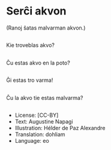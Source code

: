 # Serĉi akvon
(Ranoj ŝatas malvarman akvon.)

##
Kie troveblas akvo?

##
Ĉu estas akvo en la poto?

##
Ĝi estas tro varma!

##
Ĉu la akvo tie estas malvarma?

##
* License: [CC-BY]
* Text: Augustine Napagi
* Illustration: Hélder de Paz Alexandre
* Translation: dohliam
* Language: eo

